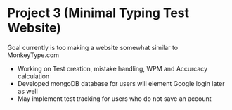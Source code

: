 # Project 3 (Minimal Typing Test Website)

Goal currently is too making a website somewhat similar to MonkeyType.com
* Working on Test creation, mistake handling, WPM and Accurcacy calculation
* Developed mongoDB database for users will element Google login later as well
* May implement test tracking for users who do not save an account
